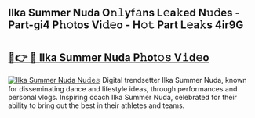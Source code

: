 ## Ilka Summer Nuda O𝚗𝚕yf𝚊ns L𝚎a𝚔ed N𝚞𝚍es - Part-gi4 P𝚑𝚘tos Vi𝚍𝚎o - H𝚘𝚝 Part L𝚎a𝚔s 4ir9G

# <h2><a href="http://kfbtjh.oniu.top/?m=Ilka+Summer+Nuda">🔗👉 🔴 Ilka Summer Nuda P𝚑ot𝚘𝚜 V𝚒d𝚎o</a></h2>

[![Ilka Summer Nuda Nu𝚍e𝚜](https://i.imgur.com/0qMVB7G.gif)](http://kfbtjh.oniu.top/?m=Ilka+Summer+Nuda)
Digital trendsetter Ilka Summer Nuda, known for disseminating dance and lifestyle ideas, through performances and personal vlogs. Inspiring coach Ilka Summer Nuda, celebrated for their ability to bring out the best in their athletes and teams.  
